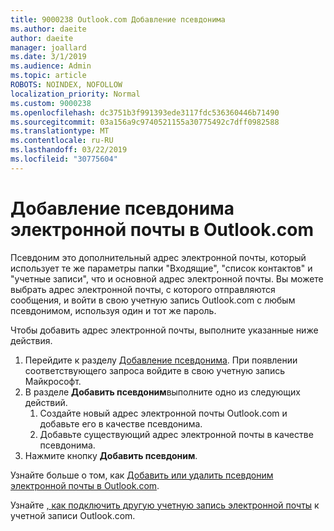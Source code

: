 ```yaml
---
title: 9000238 Outlook.com Добавление псевдонима
ms.author: daeite
author: daeite
manager: joallard
ms.date: 3/1/2019
ms.audience: Admin
ms.topic: article
ROBOTS: NOINDEX, NOFOLLOW
localization_priority: Normal
ms.custom: 9000238
ms.openlocfilehash: dc3751b3f991393ede3117fdc536360446b71490
ms.sourcegitcommit: 03a156a9c9740521155a30775492c7dff0982588
ms.translationtype: MT
ms.contentlocale: ru-RU
ms.lasthandoff: 03/22/2019
ms.locfileid: "30775604"
---
```

# <a name="add-an-email-alias-in-outlookcom"></a>Добавление псевдонима электронной почты в Outlook.com

Псевдоним это дополнительный адрес электронной почты, который использует те же параметры папки "Входящие", "список контактов" и "учетные записи", что и основной адрес электронной почты. Вы можете выбрать адрес электронной почты, с которого отправляются сообщения, и войти в свою учетную запись Outlook.com с любым псевдонимом, используя один и тот же пароль.

Чтобы добавить адрес электронной почты, выполните указанные ниже действия.

1. Перейдите к разделу [Добавление псевдонима](https://go.microsoft.com/fwlink/p/?linkid=864833). При появлении соответствующего запроса войдите в свою учетную запись Майкрософт.
2. В разделе **Добавить псевдоним**выполните одно из следующих действий.
    1. Создайте новый адрес электронной почты Outlook.com и добавьте его в качестве псевдонима.
    2. Добавьте существующий адрес электронной почты в качестве псевдонима.
3. Нажмите кнопку **Добавить псевдоним**.

Узнайте больше о том, как [Добавить или удалить псевдоним электронной почты в Outlook.com](https://support.office.com/article/459b1989-356d-40fa-a689-8f285b13f1f2).  

Узнайте [, как подключить другую учетную запись электронной почты](https://support.office.com/article/c5224df4-5885-4e79-91ba-523aa743f0ba) к учетной записи Outlook.com.